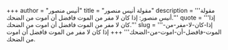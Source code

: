 +++
author = "أنيس منصور"
title = "مقولة أنيس منصور"
description = '''مقولة أنيس منصور: إذا كان لا مفر من الموت فافضل أن اموت من الضحك.'''
quote = '''إذا كان لا مفر من الموت فافضل أن اموت من الضحك.'''
slug = '''إذا-كان-لا-مفر-من-الموت-فافضل-أن-اموت-من-الضحك'''
+++
إذا كان لا مفر من الموت فافضل أن اموت من الضحك.
